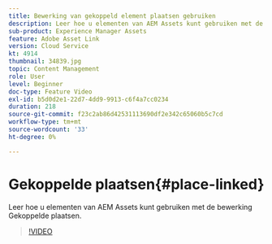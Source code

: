 ```yaml
---
title: Bewerking van gekoppeld element plaatsen gebruiken
description: Leer hoe u elementen van AEM Assets kunt gebruiken met de bewerking Gekoppelde plaatsen.
sub-product: Experience Manager Assets
feature: Adobe Asset Link
version: Cloud Service
kt: 4914
thumbnail: 34839.jpg
topic: Content Management
role: User
level: Beginner
doc-type: Feature Video
exl-id: b5d0d2e1-22d7-4dd9-9913-c6f4a7cc0234
duration: 218
source-git-commit: f23c2ab86d42531113690df2e342c65060b5c7cd
workflow-type: tm+mt
source-wordcount: '33'
ht-degree: 0%

---
```


# Gekoppelde plaatsen{#place-linked}

Leer hoe u elementen van AEM Assets kunt gebruiken met de bewerking Gekoppelde plaatsen.

>[!VIDEO](https://video.tv.adobe.com/v/34839?quality=12&learn=on)
